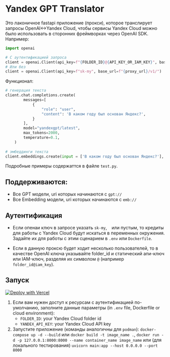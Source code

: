 # Yandex GPT Translator

Это лаконичное fastapi приложение (прокси), которое транслирует запросы OpenAI<->Yandex Cloud, чтобы сервисы Yandex Cloud можно было использовать в сторонних фреймворках через OpenAI SDK. Например:

```python
import openai

# С аутентификацией запроса
client = openai.Client(api_key=f"{FOLDER_ID}@{API_KEY_OR_IAM_KEY}", base_url=f"{proxy_url}/v1/")
# Или без
client = openai.Client(api_key=f"sk-my", base_url=f"{proxy_url}/v1/")
```

Функционал:

```python
# генерация текста
client.chat.completions.create(
        messages=[
            {
                "role": "user",
                "content": 'В каком году был основан Яндекс?',
            }
        ],
        model="yandexgpt/latest",
        max_tokens=2000,
        temperature=0.1,
    )
    
# эмбеддинги текста
client.embeddings.create(input = ['В каком году был основан Яндекс?'], model='text-search-doc/latest').data[0].embedding
```

Подробные примеры содержаттся в файле `test.py`.

## Поддерживаются:

* Все GPT модели, uri которых начинаются с `gpt://`
* Все Embedding модели, uri которых начинаются с `emb://`

## Аутентификация

* Если опенаи ключ в запросе указать `sk-my`, ` ` или пустым, то кредиты для работы с Yandex Cloud будут искаться в переменных окружения. Задайте их для работы с этим сценарием в `.env` или `Dockerfile`.

* Если в данную проксю будет ходит несколько пользователей, то в качестве OpenAI ключа указывайте folder_id и статический апи-ключ или IAM-ключ, разделяя их символом `@` (например `folder_id@iam_key`).

## Запуск

[![Deploy with Vercel](https://vercel.com/button)](https://vercel.com/new/clone?repository-url=https://github.com%2Fvercel%2Fnext.js%2Ftree%2Fcanary%2Fexamples%2Fhello-world)

1. Если вам нужен доступ к ресурсам с аутентификацией по-умолчанию, заполните данные параметры (in `.env` file, Dockerfile or cloud environment):
    - `FOLDER_ID`: your Yandex Cloud folder id
    - `YANDEX_API_KEY`: your Yandex Cloud API key
2. Запустите приложение (команды аналогичны для `podman`):
    `docker-compose up -d --build` или `docker build -t image_name .`, `docker run -d -p 127.0.0.1:8000:8000 --name container_name image_name` или (для локального тестирования) `uvicorn main:app --host 0.0.0.0 --port 8000` 
